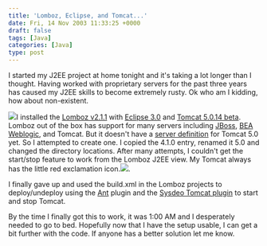 ```yaml
---
title: 'Lomboz, Eclipse, and Tomcat...'
date: Fri, 14 Nov 2003 11:33:25 +0000
draft: false
tags: [Java]
categories: [Java]
type: post
---
```


I started my J2EE project at home tonight and it's taking a lot longer than I thought. Having worked with proprietary servers for the past three years has caused my J2EE skills to become extremely rusty. Ok who am I kidding, how about non-existent.

![](http://jakarta.apache.org/tomcat/images/tomcat.gif)I installed the [Lomboz v2.1.1](http://www.objectlearn.com) with [Eclipse 3.0](http://www.eclipse.org) and [Tomcat 5.0.14 beta](http://jakarta.apache.org/tomcat/index.html). Lomboz out of the box has support for many servers including [JBoss](http://www.jboss.org), [BEA Weblogic](http://www.bea.com/), and Tomcat. But it doesn't have a [server definition](http://www.objectlearn.com/support/docs/serverDefs.jsp) for Tomcat 5.0 yet. So I attempted to create one. I copied the 4.1.0 entry, renamed it 5.0 and changed the directory locations. After many attempts, I couldn't get the start/stop feature to work from the Lomboz J2EE view. My Tomcat always has the little red exclamation icon.![](http://www.jroller.com/resources/jmrodri/lomboz.png).

I finally gave up and used the build.xml in the Lomboz projects to deploy/undeploy using the [Ant](http://ant.apache.org/) plugin and the [Sysdeo Tomcat plugin](http://www.sysdeo.com/eclipse/tomcatPlugin.html) to start and stop Tomcat.

By the time I finally got this to work, it was 1:00 AM and I desperately needed to go to bed. Hopefully now that I have the setup usable, I can get a bit further with the code. If anyone has a better solution let me know.
